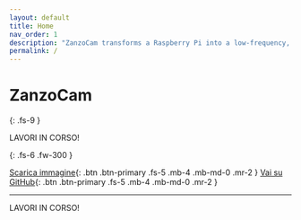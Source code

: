 ```yaml
---
layout: default
title: Home
nav_order: 1
description: "ZanzoCam transforms a Raspberry Pi into a low-frequency, autonomous camera."
permalink: /
---
```


# ZanzoCam
{: .fs-9 }

LAVORI IN CORSO!

{: .fs-6 .fw-300 }

[Scarica immagine](https://github.com/zanzocam/zanzocam-core/releases/latest/){: .btn .btn-primary .fs-5 .mb-4 .mb-md-0 .mr-2 } [Vai su GitHub](https://github.com/zanzocam){: .btn .btn-primary .fs-5 .mb-4 .mb-md-0 .mr-2 }

-----

LAVORI IN CORSO!
